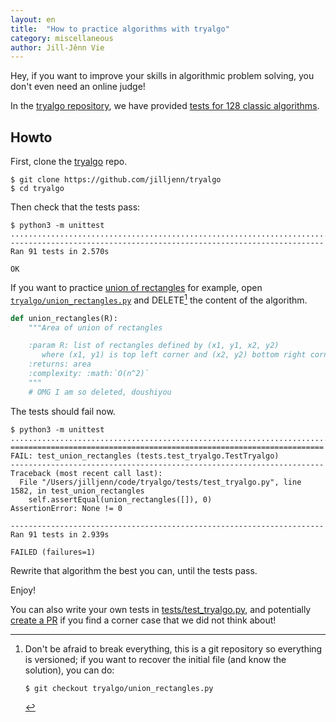 ```yaml
---
layout: en
title:  "How to practice algorithms with tryalgo"
category: miscellaneous
author: Jill-Jênn Vie
---
```


Hey, if you want to improve your skills in algorithmic problem solving, you don't even need an online judge!

In the [tryalgo repository](https://github.com/jilljenn/tryalgo), we have provided [tests for 128 classic algorithms](https://github.com/jilljenn/tryalgo/blob/master/tests/test_tryalgo.py).

## Howto

First, clone the [tryalgo](https://github.com/jilljenn/tryalgo) repo.

    $ git clone https://github.com/jilljenn/tryalgo
    $ cd tryalgo

Then check that the tests pass:

    $ python3 -m unittest
    ...........................................................................................
    ----------------------------------------------------------------------
    Ran 91 tests in 2.570s

    OK

If you want to practice [union of rectangles](https://jilljenn.github.io/tryalgo/content.html#geometry) for example, open [`tryalgo/union_rectangles.py`](https://github.com/jilljenn/tryalgo/blob/master/tryalgo/union_rectangles.py) and DELETE[^1] the content of the algorithm.

```python
def union_rectangles(R):
    """Area of union of rectangles

    :param R: list of rectangles defined by (x1, y1, x2, y2)
       where (x1, y1) is top left corner and (x2, y2) bottom right corner
    :returns: area
    :complexity: :math:`O(n^2)`
    """
    # OMG I am so deleted, doushiyou
```

The tests should fail now.

    $ python3 -m unittest
    .........................................................................................F.
    ======================================================================
    FAIL: test_union_rectangles (tests.test_tryalgo.TestTryalgo)
    ----------------------------------------------------------------------
    Traceback (most recent call last):
      File "/Users/jilljenn/code/tryalgo/tests/test_tryalgo.py", line 1582, in test_union_rectangles
        self.assertEqual(union_rectangles([]), 0)
    AssertionError: None != 0

    ----------------------------------------------------------------------
    Ran 91 tests in 2.939s

    FAILED (failures=1)

Rewrite that algorithm the best you can, until the tests pass.

Enjoy!

You can also write your own tests in [tests/test_tryalgo.py](https://github.com/jilljenn/tryalgo/blob/master/tests/test_tryalgo.py), and potentially [create a PR](https://github.com/jilljenn/tryalgo/pulls) if you find a corner case that we did not think about!

 [^1]: Don't be afraid to break everything, this is a git repository so everything is versioned; if you want to recover the initial file (and know the solution), you can do:

        $ git checkout tryalgo/union_rectangles.py
